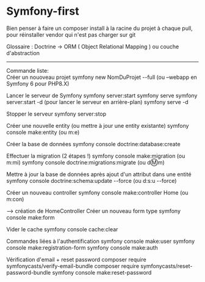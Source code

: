 # Symfony-first

Bien penser à faire un      composer install     à la racine du projet à chaque pull, pour réinstaller
vendor qui n'est pas charger sur git

Glossaire : Doctrine -> ORM ( Object Relational Mapping ) ou couche d'abstraction


---------------------------------------------------------------------


Commande liste: <br>
Créer un nouoveau projet
symfony new NomDuProjet --full (ou –webapp en Symfony 6 pour PHP8.X)

Lancer le serveur de Symfony
symfony server:start
symfony serve
symfony server:start -d (pour lancer le serveur en arrière-plan)
symfony serve -d

Stopper le serveur
symfony server:stop

Créer une nouvelle entity (ou mettre à jour une entity existante)
symfony console make:entity (ou m:e)

Créer la base de données
symfony console doctrine:database:create

Effectuer la migration (2 étapes !)
symfony console make:migration (ou m:mi)
symfony console doctrine:migrations:migrate (ou d:m:m)

Mettre à jour la base de données après ajout d'un attribut dans une entité
symfony console doctrine:schema:update --force (ou d:s:u --force)

Créer un nouveau controller
symfony console make:controller Home (ou m:con)

--> création de HomeController
Créer un nouveau form type
symfony console make:form

Vider le cache
symfony console cache:clear

Commandes liées à l'authentification
symfony console make:user
symfony console make:registration-form
symfony console make:auth

Vérification d'email + reset password
composer require symfonycasts/verify-email-bundle
composer require symfonycasts/reset-password-bundle
symfony console make:reset-password
